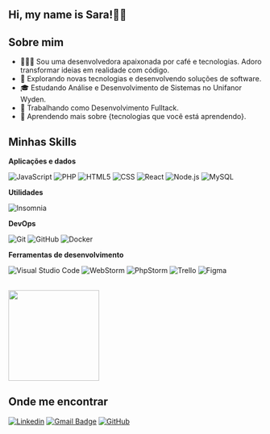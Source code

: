 ## Hi, my name is Sara!👋🏻

## Sobre mim

- 👩🏼‍💻 Sou uma desenvolvedora apaixonada por café e tecnologias. Adoro transformar ideias em realidade com código.
- 🤔 Explorando novas tecnologias e desenvolvendo soluções de software.
- 🎓 Estudando Análise e Desenvolvimento de Sistemas no Unifanor Wyden.
- 💼 Trabalhando como Desenvolvimento Fulltack.
- 🌱 Aprendendo mais sobre {tecnologias que você está aprendendo}.

## Minhas Skills

**Aplicações e dados**

![JavaScript](https://img.shields.io/badge/-JavaScript-333333?style=flat&logo=javascript)
![PHP](https://img.shields.io/badge/-PHP-333333?style=flat&logo=php)
![HTML5](https://img.shields.io/badge/-HTML5-333333?style=flat&logo=HTML5)
![CSS](https://img.shields.io/badge/-CSS-333333?style=flat&logo=CSS3&logoColor=1572B6)
![React](https://img.shields.io/badge/-React-333333?style=flat&logo=react)
![Node.js](https://img.shields.io/badge/-Node.js-333333?style=flat&logo=node.js)
![MySQL](https://img.shields.io/badge/-MySQL-333333?style=flat&logo=mysql)

**Utilidades**

![Insomnia](https://img.shields.io/badge/-Insomnia-333333?style=flat&logo=insomnia)

**DevOps**

![Git](https://img.shields.io/badge/-Git-333333?style=flat&logo=git)
![GitHub](https://img.shields.io/badge/-GitHub-333333?style=flat&logo=github)
![Docker](https://img.shields.io/badge/-Docker-333333?style=flat&logo=docker)

**Ferramentas de desenvolvimento**

![Visual Studio Code](https://img.shields.io/badge/-Visual%20Studio%20Code-333333?style=flat&logo=visual-studio-code&logoColor=007ACC)
![WebStorm](https://img.shields.io/badge/-WebStorm-333333?style=flat&logo=webstorm&logoColor=white)
![PhpStorm](https://img.shields.io/badge/-PhpStorm-333333?style=flat&logo=phpstorm&logoColor=white)
![Trello](https://img.shields.io/badge/-Trello-333333?style=flat&logo=trello&logoColor=007ACC)
![Figma](https://img.shields.io/badge/-Figma-333333?style=flat&logo=figma&logoColor=007ACC)

<br/>

<a href="https://github.com/saracamilodev" title="Perfil da Sara">
  <img height="180em" src="https://github-readme-stats.vercel.app/api?username=saracamilodev&theme=dracula&show_icons=true" />
</a>

## Onde me encontrar

[![Linkedin](https://img.shields.io/badge/-Sara%20Camilo-blue?style=flat-square&logo=Linkedin&logoColor=white&link=https://www.linkedin.com/in/saracamilo/)](https://www.linkedin.com/in/saracamilo/)
[![Gmail Badge](https://img.shields.io/badge/-sarajcamilo14@gmail.com-006bed?style=flat-square&logo=Gmail&logoColor=white&link=mailto:sarajcamilo14@gmail.com)](mailto:sarajcamilo14@gmail.com)
[![GitHub](https://img.shields.io/github/followers/saracamilodev?label=follow&style=social)](https://github.com/saracamilodev)



